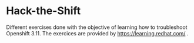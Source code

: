 # Hack-the-Shift
Different exercises done with the objective of learning how to troubleshoot Openshift 3.11. The exercices are provided by https://learning.redhat.com/ .
